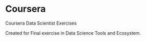 # Coursera
Coursera Data Scientist Exercises

Created for Final exercise in Data Science Tools and Ecosystem.
